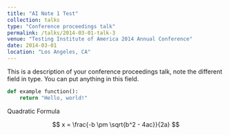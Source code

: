 ```yaml
---
title: "AI Note 1 Test"
collection: talks
type: "Conference proceedings talk"
permalink: /talks/2014-03-01-talk-3
venue: "Testing Institute of America 2014 Annual Conference"
date: 2014-03-01
location: "Los Angeles, CA"
---
```


This is a description of your conference proceedings talk, note the different field in type. You can put anything in this field.

```python
def example function():
    return "Hello, world!"

```

Quadratic Formula

$$
x = \frac{-b \pm \sqrt{b^2 - 4ac}}{2a}
$$
